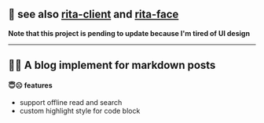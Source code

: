 ## 👀 see also [rita-client](https://github.com/bobbystrange/rita-client) and [rita-face](https://github.com/bobbystrange/rita-face)
**Note that this project is pending to update because I'm tired of UI design**

---
## 🤣🤔 A blog implement for markdown posts
#### 😇☹️ features
- support offline read and search
- custom highlight style for code block
